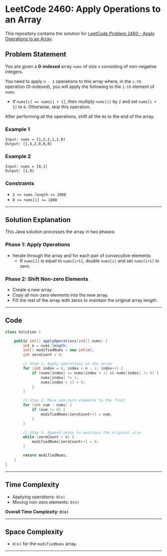 
# LeetCode 2460: Apply Operations to an Array

This repository contains the solution for [LeetCode Problem 2460 - Apply Operations to an Array](https://leetcode.com/problems/apply-operations-to-an-array/).

## Problem Statement

You are given a **0-indexed** array `nums` of size `n` consisting of non-negative integers.

You need to apply `n - 1` operations to this array where, in the `i-th` operation (0-indexed), you will apply the following to the `i-th` element of `nums`:

- If `nums[i] == nums[i + 1]`, then multiply `nums[i]` by `2` and set `nums[i + 1]` to `0`. Otherwise, skip this operation.

After performing all the operations, shift all the `0`s to the end of the array.

### Example 1

```
Input: nums = [1,2,2,1,1,0]
Output: [1,4,2,0,0,0]
```

### Example 2

```
Input: nums = [0,1]
Output: [1,0]
```

### Constraints

- `2 <= nums.length <= 2000`
- `0 <= nums[i] <= 1000`

---

## Solution Explanation

This Java solution processes the array in two phases:

### Phase 1: Apply Operations

- Iterate through the array and for each pair of consecutive elements:
    - If `nums[i]` is equal to `nums[i+1]`, double `nums[i]` and set `nums[i+1]` to zero.

### Phase 2: Shift Non-zero Elements

- Create a new array.
- Copy all non-zero elements into the new array.
- Fill the rest of the array with zeros to maintain the original array length.

---

## Code

```java
class Solution {

    public int[] applyOperations(int[] nums) {
        int n = nums.length;
        int[] modifiedNums = new int[n];
        int zeroCount = 0;

        // Step 1: Apply operations on the array
        for (int index = 0; index < n - 1; index++) {
            if (nums[index] == nums[index + 1] && nums[index] != 0) {
                nums[index] *= 2;
                nums[index + 1] = 0;
            }
        }

        // Step 2: Move non-zero elements to the front
        for (int num : nums) {
            if (num != 0) {
                modifiedNums[zeroCount++] = num;
            }
        }

        // Step 3: Append zeros to maintain the original size
        while (zeroCount < n) {
            modifiedNums[zeroCount++] = 0;
        }

        return modifiedNums;
    }
}
```

---

## Time Complexity

- Applying operations: `O(n)`
- Moving non-zero elements: `O(n)`

**Overall Time Complexity: `O(n)`**

---

## Space Complexity

- `O(n)` for the `modifiedNums` array.

---

